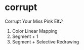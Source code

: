 # corrupt

Corrupt Your Miss Pink Elf♪

1. Color Linear Mapping
2. Segment + 1
3. Segment + Selective Redrawing
